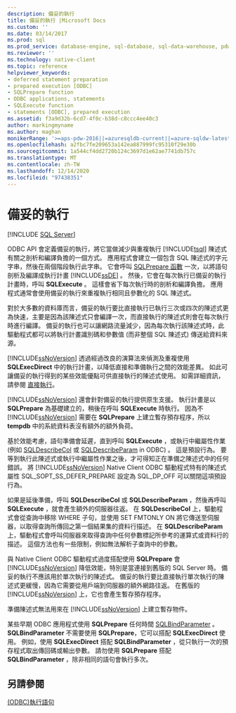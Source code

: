 ```yaml
---
description: 備妥的執行
title: 備妥的執行 |Microsoft Docs
ms.custom: ''
ms.date: 03/14/2017
ms.prod: sql
ms.prod_service: database-engine, sql-database, sql-data-warehouse, pdw
ms.reviewer: ''
ms.technology: native-client
ms.topic: reference
helpviewer_keywords:
- deferred statement preparation
- prepared execution [ODBC]
- SQLPrepare function
- ODBC applications, statements
- SQLExecute function
- statements [ODBC], prepared execution
ms.assetid: f3a9d32b-6cd7-4f0c-b38d-c8ccc4ee40c3
author: markingmyname
ms.author: maghan
monikerRange: '>=aps-pdw-2016||=azuresqldb-current||=azure-sqldw-latest||>=sql-server-2016||>=sql-server-linux-2017||=azuresqldb-mi-current'
ms.openlocfilehash: a2fbc7fe209653a142ea887999fc95310f29e30b
ms.sourcegitcommit: 1a544cf4dd2720b124c3697d1e62ae7741db757c
ms.translationtype: MT
ms.contentlocale: zh-TW
ms.lasthandoff: 12/14/2020
ms.locfileid: "97438351"
---
```

# <a name="prepared-execution"></a>備妥的執行
[!INCLUDE [SQL Server](../../../includes/applies-to-version/sql-asdb-asdbmi-asa-pdw.md)]

  ODBC API 會定義備妥的執行，將它當做減少與重複執行 [!INCLUDE[tsql](../../../includes/tsql-md.md)] 陳述式有關之剖析和編譯負擔的一個方式。 應用程式會建立一個包含 SQL 陳述式的字元字串，然後在兩個階段執行此字串。 它會呼叫 [SQLPrepare 函數](../../../odbc/reference/syntax/sqlprepare-function.md) 一次，以將語句剖析及編譯成執行計畫 [!INCLUDE[ssDE](../../../includes/ssde-md.md)] 。 然後，它會在每次執行已備妥的執行計畫時，呼叫 **SQLExecute** 。 這樣會省下每次執行時的剖析和編譯負擔。 應用程式通常會使用備妥的執行來重複執行相同且參數化的 SQL 陳述式。  
  
 對於大多數的資料庫而言，備妥的執行要比直接執行已執行三次或四次的陳述式更為快速，主要是因為該陳述式只會編譯一次，而直接執行的陳述式則會在每次執行時進行編譯。 備妥的執行也可以讓網路流量減少，因為每次執行該陳述式時，此驅動程式都可以將執行計畫識別碼和參數值 (而非整個 SQL 陳述式) 傳送給資料來源。  
  
 [!INCLUDE[ssNoVersion](../../../includes/ssnoversion-md.md)] 透過經過改良的演算法來偵測及重複使用 **SQLExecDirect** 中的執行計畫，以降低直接和準備執行之間的效能差異。 如此可讓備妥的執行得到的某些效能優點可供直接執行的陳述式使用。 如需詳細資訊，請參閱 [直接執行](../../../relational-databases/native-client-odbc-queries/executing-statements/direct-execution.md)。  
  
 [!INCLUDE[ssNoVersion](../../../includes/ssnoversion-md.md)] 還會針對備妥的執行提供原生支援。 執行計畫是以 **SQLPrepare** 為基礎建立的，稍後在呼叫 **SQLExecute** 時執行。 因為不 [!INCLUDE[ssNoVersion](../../../includes/ssnoversion-md.md)] 需要在 **SQLPrepare** 上建立暫存預存程序，所以 **tempdb** 中的系統資料表沒有額外的額外負荷。  
  
 基於效能考慮，語句準備會延遲，直到呼叫 **SQLExecute** ，或執行中繼屬性作業 (例如 [SQLDescribeCol](../../../relational-databases/native-client-odbc-api/sqldescribecol.md) 或 [SQLDescribeParam](../../../relational-databases/native-client-odbc-api/sqldescribeparam.md) in ODBC) 。 這是預設行為。 要等到執行此陳述式或執行中繼屬性作業之後，才可得知正在準備之陳述式中的任何錯誤。 將 [!INCLUDE[ssNoVersion](../../../includes/ssnoversion-md.md)] Native Client ODBC 驅動程式特有的陳述式屬性 SQL_SOPT_SS_DEFER_PREPARE 設定為 SQL_DP_OFF 可以關閉這項預設行為。  
  
 如果是延後準備，呼叫 **SQLDescribeCol** 或 **SQLDescribeParam** ，然後再呼叫 **SQLExecute** ，就會產生額外的伺服器往返。 在 **SQLDescribeCol** 上，驅動程式會從查詢中移除 WHERE 子句，並使用 SET FMTONLY ON 將它傳送至伺服器，以取得查詢所傳回之第一個結果集的資料行描述。 在 **SQLDescribeParam** 上，驅動程式會呼叫伺服器來取得查詢中任何參數標記所參考的運算式或資料行的描述。 這個方法也有一些限制，例如無法解析子查詢中的參數。  
  
 與 Native Client ODBC 驅動程式過度搭配使用 **SQLPrepare** 會 [!INCLUDE[ssNoVersion](../../../includes/ssnoversion-md.md)] 降低效能，特別是當連接到舊版的 SQL Server 時。 備妥的執行不應該用於單次執行的陳述式。 備妥的執行要比直接執行單次執行的陳述式更緩慢，因為它需要從用戶端到伺服器的額外網路往返。 在舊版的 [!INCLUDE[ssNoVersion](../../../includes/ssnoversion-md.md)] 上，它也會產生暫存預存程序。  
  
 準備陳述式無法用來在 [!INCLUDE[ssNoVersion](../../../includes/ssnoversion-md.md)] 上建立暫存物件。  
  
 某些早期 ODBC 應用程式使用 **SQLPrepare** 任何時間 [SQLBindParameter](../../../relational-databases/native-client-odbc-api/sqlbindparameter.md) 。 **SQLBindParameter** 不需要使用 **SQLPrepare**，它可以搭配 **SQLExecDirect** 使用。 例如，使用 **SQLExecDirect** 搭配 **SQLBindParameter** ，從只執行一次的預存程式取出傳回碼或輸出參數。 請勿使用 **SQLPrepare** 搭配 **SQLBindParameter** ，除非相同的語句會執行多次。  
  
## <a name="see-also"></a>另請參閱  
 [&#40;ODBC&#41;執行語句 ](../../../relational-databases/native-client-odbc-queries/executing-statements/executing-statements-odbc.md)  
  
